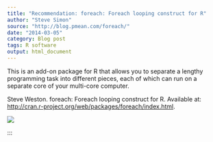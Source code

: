 ```yaml
---
title: "Recommendation: foreach: Foreach looping construct for R"
author: "Steve Simon"
source: "http://blog.pmean.com/foreach/"
date: "2014-03-05"
category: Blog post
tags: R software
output: html_document
---
```


This is an add-on package for R that allows you to separate a lengthy
programming task into different pieces, each of which can run on a
separate core of your multi-core computer.

<!---More--->

Steve Weston. foreach: Foreach looping construct for R. Available at:
<http://cran.r-project.org/web/packages/foreach/index.html>.

![](../../../images/foreach01.png)


:::

